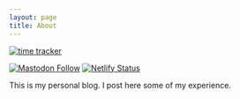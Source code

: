 ```yaml
---
layout: page
title: About
---
```


[![time tracker](https://wakatime.com/badge/github/AmanAjayVarma/amanajayvarma.github.io.svg)](https://wakatime.com/badge/github/AmanAjayVarma/amanajayvarma.github.io)
<script><a href="https://liberapay.com/amanajayvarma/donate"><img alt="Donate using Liberapay" src="http://img.shields.io/liberapay/goal/amanajayvarma.svg?logo=liberapay"></a></script>
[![Mastodon Follow](https://img.shields.io/mastodon/follow/189355?domain=https%3A%2F%2Ffosstodon.org%2F&style=social)](https://fosstodon.org/web/accounts/189355)
[![Netlify Status](https://api.netlify.com/api/v1/badges/59ae4146-b739-44ee-b9d2-11dc9b2da50b/deploy-status)](https://app.netlify.com/sites/musing-meitner-c46f79/deploys)

This is my personal blog.
I post here some of my experience.
